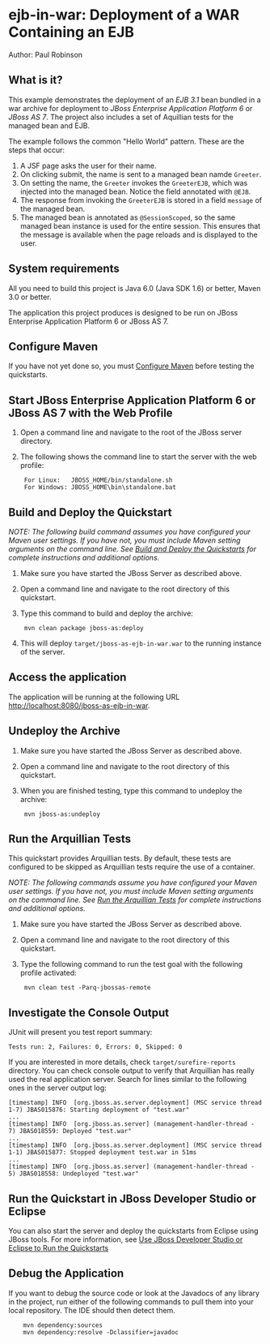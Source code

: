 ejb-in-war: Deployment of a WAR Containing an EJB
=================================================
Author: Paul Robinson 

What is it?
-----------

This example demonstrates the deployment of an *EJB 3.1* bean bundled in a war archive for deployment to *JBoss Enterprise Application Platform 6* or *JBoss AS 7*. The project also includes a set of Aquillian tests for the managed bean and EJB.

The example follows the common "Hello World" pattern. These are the steps that occur:

1. A JSF page asks the user for their name.
2. On clicking submit, the name is sent to a managed bean namde `Greeter`.
3. On setting the name, the `Greeter` invokes the `GreeterEJB`, which was injected into the managed bean. Notice the field annotated with `@EJB`.
4. The response from invoking the `GreeterEJB` is stored in a field `message` of the managed bean.
5. The managed bean is annotated as `@SessionScoped`, so the same managed bean instance is used for the entire session. This ensures that the message is available when the page reloads and is displayed to the user.

System requirements
-------------------

All you need to build this project is Java 6.0 (Java SDK 1.6) or better, Maven 3.0 or better.

The application this project produces is designed to be run on JBoss Enterprise Application Platform 6 or JBoss AS 7. 


Configure Maven 
-------------

If you have not yet done so, you must [Configure Maven](../README.md#mavenconfiguration) before testing the quickstarts.


Start JBoss Enterprise Application Platform 6 or JBoss AS 7 with the Web Profile
-------------------------

1. Open a command line and navigate to the root of the JBoss server directory.
2. The following shows the command line to start the server with the web profile:

        For Linux:   JBOSS_HOME/bin/standalone.sh
        For Windows: JBOSS_HOME\bin\standalone.bat


Build and Deploy the Quickstart
-------------------------

_NOTE: The following build command assumes you have configured your Maven user settings. If you have not, you must include Maven setting arguments on the command line. See [Build and Deploy the Quickstarts](../README.md#buildanddeploy) for complete instructions and additional options._

1. Make sure you have started the JBoss Server as described above.
2. Open a command line and navigate to the root directory of this quickstart.
3. Type this command to build and deploy the archive:

        mvn clean package jboss-as:deploy

4. This will deploy `target/jboss-as-ejb-in-war.war` to the running instance of the server.
 

Access the application 
---------------------

The application will be running at the following URL <http://localhost:8080/jboss-as-ejb-in-war>.


Undeploy the Archive
--------------------

1. Make sure you have started the JBoss Server as described above.
2. Open a command line and navigate to the root directory of this quickstart.
3. When you are finished testing, type this command to undeploy the archive:

        mvn jboss-as:undeploy


Run the Arquillian Tests 
-------------------------

This quickstart provides Arquillian tests. By default, these tests are configured to be skipped as Arquillian tests require the use of a container. 

_NOTE: The following commands assume you have configured your Maven user settings. If you have not, you must include Maven setting arguments on the command line. See [Run the Arquillian Tests](../README.md#arquilliantests) for complete instructions and additional options._

1. Make sure you have started the JBoss Server as described above.
2. Open a command line and navigate to the root directory of this quickstart.
3. Type the following command to run the test goal with the following profile activated:

        mvn clean test -Parq-jbossas-remote 


Investigate the Console Output
----------------------------

JUnit will present you test report summary:

    Tests run: 2, Failures: 0, Errors: 0, Skipped: 0

If you are interested in more details, check ``target/surefire-reports`` directory. 
You can check console output to verify that Arquillian has really used the real application server. 
Search for lines similar to the following ones in the server output log:

    [timestamp] INFO  [org.jboss.as.server.deployment] (MSC service thread 1-7) JBAS015876: Starting deployment of "test.war"
    ...
    [timestamp] INFO  [org.jboss.as.server] (management-handler-thread - 7) JBAS018559: Deployed "test.war"
    ...
    [timestamp] INFO  [org.jboss.as.server.deployment] (MSC service thread 1-1) JBAS015877: Stopped deployment test.war in 51ms
    ...
    [timestamp] INFO  [org.jboss.as.server] (management-handler-thread - 5) JBAS018558: Undeployed "test.war"


Run the Quickstart in JBoss Developer Studio or Eclipse
-------------------------------------
You can also start the server and deploy the quickstarts from Eclipse using JBoss tools. For more information, see [Use JBoss Developer Studio or Eclipse to Run the Quickstarts](../README.md#useeclipse) 


Debug the Application
------------------------------------

If you want to debug the source code or look at the Javadocs of any library in the project, run either of the following commands to pull them into your local repository. The IDE should then detect them.

        mvn dependency:sources
        mvn dependency:resolve -Dclassifier=javadoc
